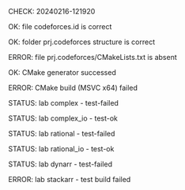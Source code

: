 CHECK: 20240216-121920
OK: file codeforces.id is correct
OK: folder prj.codeforces structure is correct
ERROR: file prj.codeforces/CMakeLists.txt is absent
OK: CMake generator successed
ERROR: CMake build (MSVC x64) failed
STATUS: lab complex - test-failed
STATUS: lab complex_io - test-ok
STATUS: lab rational - test-failed
STATUS: lab rational_io - test-ok
STATUS: lab dynarr - test-failed
ERROR: lab stackarr - test build failed
